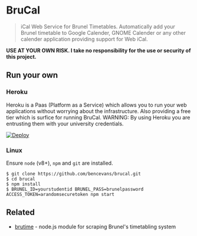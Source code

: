 # BruCal

> iCal Web Service for Brunel Timetables. Automatically add your Brunel timetable to Google Calender, GNOME Calender or any other calender application providing support for Web iCal.

**USE AT YOUR OWN RISK. I take no responsibility for the use or security of this project.**

## Run your own

### Heroku

Heroku is a Paas (Platform as a Service) which allows you to run your web applications without worrying about the infrastructure. Also providing a free tier which is surfice for running BruCal. WARNING: By using Heroku you are entrusting them with your university credentials.

[![Deploy](https://www.herokucdn.com/deploy/button.png)](https://heroku.com/deploy)

### Linux

Ensure `node` (v8+), `npm` and `git` are installed.

    $ git clone https://github.com/bencevans/brucal.git
    $ cd brucal
    $ npm install
    $ BRUNEL_ID=yourstudentid BRUNEL_PASS=brunelpassword ACCESS_TOKEN=arandomsecuretoken npm start

## Related

* [brutime](https://github.com/bencevans/brutime) - node.js module for scraping Brunel's timetabling system
